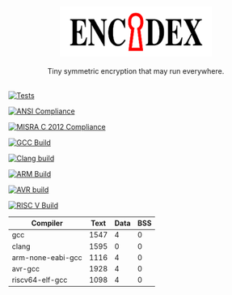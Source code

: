 <p align="center">
  <img src="docs/logo.svg" width="300"/><br/><br/>
  Tiny symmetric encryption that may run everywhere.<br/><br/>
</p>

[![Tests](https://github.com/Artem-Shapovalov/encodex/actions/workflows/testing.yml/badge.svg)](https://github.com/Artem-Shapovalov/encodex/actions/workflows/testing.yml)

[![ANSI Compliance](https://github.com/Artem-Shapovalov/encodex/actions/workflows/ansi_compliance.yml/badge.svg)](https://github.com/Artem-Shapovalov/encodex/actions/workflows/ansi_compliance.yml)

[![MISRA C 2012 Compliance](https://github.com/Artem-Shapovalov/encodex/actions/workflows/misra_compliance.yml/badge.svg)](https://github.com/Artem-Shapovalov/encodex/actions/workflows/misra_compliance.yml)

[![GCC Build](https://github.com/Artem-Shapovalov/encodex/actions/workflows/gcc_build.yml/badge.svg)](https://github.com/Artem-Shapovalov/encodex/actions/workflows/gcc_build.yml)

[![Clang build](https://github.com/Artem-Shapovalov/encodex/actions/workflows/clang_build.yml/badge.svg)](https://github.com/Artem-Shapovalov/encodex/actions/workflows/clang_build.yml)

[![ARM Build](https://github.com/Artem-Shapovalov/encodex/actions/workflows/arm_build.yml/badge.svg)](https://github.com/Artem-Shapovalov/encodex/actions/workflows/arm_build.yml)

[![AVR build](https://github.com/Artem-Shapovalov/encodex/actions/workflows/avr_build.yml/badge.svg)](https://github.com/Artem-Shapovalov/encodex/actions/workflows/avr_build.yml)

[![RISC V Build](https://github.com/Artem-Shapovalov/encodex/actions/workflows/risc_v_build.yml/badge.svg)](https://github.com/Artem-Shapovalov/encodex/actions/workflows/risc_v_build.yml)

| Compiler          | Text | Data | BSS  |
|-------------------|------|------|------|
| gcc               | 1547 |    4 |    0 |
| clang             | 1595 |    0 |    0 |
| arm-none-eabi-gcc | 1116 |    4 |    0 |
| avr-gcc           | 1928 |    4 |    0 |
| riscv64-elf-gcc   | 1098 |    4 |    0 |
